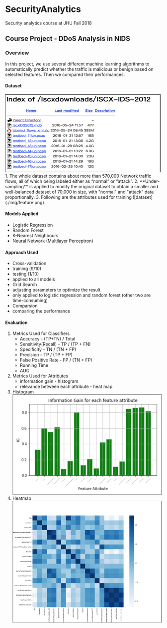 # SecurityAnalytics
Security analytics course at JHU Fall 2018

## Course Project - DDoS Analysis in NIDS
### Overview
In this project, we use several different machine learning algorithms to automatically predict whether the traffic is malicious or benign based on selected features. 
Then we compared their performances.
#### Dataset
 <img src="./img/dataset.png" width="500" height="250" />
 1. The whole dataset contains about more than 570,000 Network traffic flows, all of which being labeled either as “normal” or “attack”. 
 2. **Under-sampling** is applied to modify the original dataset to obtain a smaller and well-balanced dataset of 70,000 in size, with "normal" and "attack" data proportionally.
 3. Following are the attributes used for training
  ![dataset](./img/feature.png)
  
#### Models Applied
* Logistic Regression
* Random Forest
* K-Nearest Neighbours
* Neural Network (Multilayer Perceptron)

#### Approach Used
* Cross-validation 
 * training (9/10)
 * testing (1/10)
 * applied to all models
* Grid Search
 * adjusting parameters to optimize the result
 * only applied to logistic regression and random forest (other two are time-consuming)
* Comparsion
 * comparing the performance

#### Evaluation 
 1. Metrics Used for Classifiers
    * Accuracy -  (TP+TN) / Total
    * Sensitivity(Recall) - TP / (TP + FN) 
    * Specificity - TN / (TN + FP)
    * Precision - TP / (TP + FP)
    * False Positive Rate - FP / (TN + FP)
    * Running Time 
    * AUC
 2. Metrics Used for Attributes
    * information gain - histogram
    * relevance between each attribute - heat map
 3. Histogram
 ![dataset](./img/histogram.png)
 4. Heatmap
 ![dataset](./img/heatmap.png)
 
 
